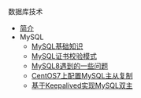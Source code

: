 数据库技术
* [简介](markdown/Middleware/Database/_readme.md)
* MySQL
    * [MySQL基础知识](markdown/Middleware/Database/MySQL基础知识.md)
    * [MySQL证书校验模式](markdown/Middleware/Database/MySQL证书校验模式.md)
    * [MySQL8遇到的一些问题](markdown/Middleware/Database/MySQL8遇到的一些问题.md)
    * [CentOS7上配置MySQL主从复制](markdown/Middleware/Database/CentOS7上配置MySQL主从复制.md)
    * [基于Keepalived实现MySQL双主](markdown/Middleware/Database/基于Keepalived实现MySQL双主.md)
